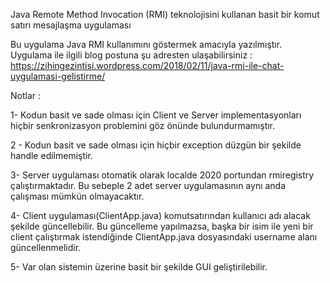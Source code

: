 

Java Remote Method Invocation (RMI) teknolojisini kullanan basit bir komut satırı mesajlaşma uygulaması

Bu uygulama Java RMI kullanımını göstermek amacıyla yazılmıştır.
Uygulama ile ilgili blog postuna şu adresten ulaşabilirsiniz :
https://zihingezintisi.wordpress.com/2018/02/11/java-rmi-ile-chat-uygulamasi-gelistirme/


Notlar : 

1- Kodun basit ve sade olması için Client ve Server implementasyonları hiçbir senkronizasyon 
problemini göz önünde bulundurmamıştır.

2 - Kodun basit ve sade olması için hiçbir exception düzgün bir şekilde handle edilmemiştir.

3- Server uygulaması otomatik olarak localde 2020 portundan rmiregistry çalıştırmaktadır.
Bu sebeple 2 adet server uygulamasının aynı anda çalışması mümkün olmayacaktır.

4- Client uygulaması(ClientApp.java) komutsatırından kullanıcı adı alacak şekilde güncellebilir.
Bu güncelleme yapılmazsa, başka bir isim ile yeni bir client çalıştırmak istendiğinde 
ClientApp.java dosyasındaki username alanı güncellenmelidir.

5- Var olan sistemin üzerine basit bir şekilde GUI geliştirilebilir.
